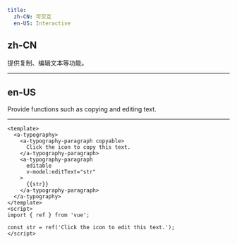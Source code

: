 ```yaml
title:
  zh-CN: 可交互
  en-US: Interactive
```

## zh-CN

提供复制、编辑文本等功能。

---

## en-US

Provide functions such as copying and editing text.

---

```vue
<template>
  <a-typography>
    <a-typography-paragraph copyable>
      Click the icon to copy this text.
    </a-typography-paragraph>
    <a-typography-paragraph
      editable
      v-model:editText="str"
    >
      {{str}}
    </a-typography-paragraph>
  </a-typography>
</template>
<script>
import { ref } from 'vue';

const str = ref('Click the icon to edit this text.');
</script>
```

